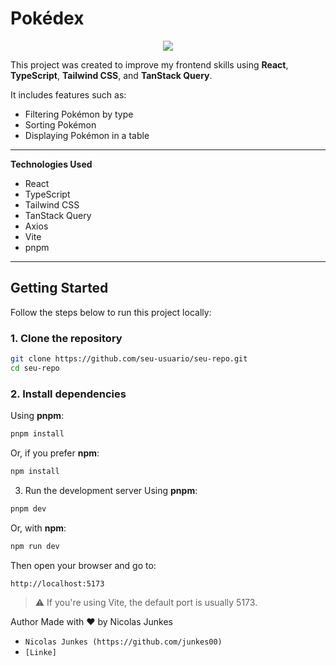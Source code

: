 # Pokédex

<p align="center">
  <a href="https://skillicons.dev">
    <img src="https://skillicons.dev/icons?i=js,typescript,react,tailwind,vite,pnpm" /> 
  </a>
</p>

This project was created to improve my frontend skills using **React**, **TypeScript**, **Tailwind CSS**, and **TanStack Query**.

It includes features such as:

- Filtering Pokémon by type
- Sorting Pokémon
- Displaying Pokémon in a table

---

**Technologies Used**

- React
- TypeScript
- Tailwind CSS
- TanStack Query
- Axios
- Vite
- pnpm

---

## Getting Started

Follow the steps below to run this project locally:

### 1. Clone the repository

```bash
git clone https://github.com/seu-usuario/seu-repo.git
cd seu-repo
```

### 2. Install dependencies

Using **pnpm**:

```bash
pnpm install
```

Or, if you prefer **npm**:

```bash
npm install
```

3. Run the development server
   Using **pnpm**:

```bash
pnpm dev
```

Or, with **npm**:

```bash
npm run dev
```

Then open your browser and go to:

```bash
http://localhost:5173
```

> ⚠️ If you're using Vite, the default port is usually 5173.

Author
Made with ❤️ by Nicolas Junkes

- `Nicolas Junkes (https://github.com/junkes00)`
- `[Linke]`
